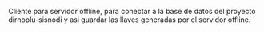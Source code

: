 Cliente para servidor offline, para conectar a la base de datos del proyecto dirnoplu-sisnodi y asi guardar las llaves generadas por el servidor offline. 
